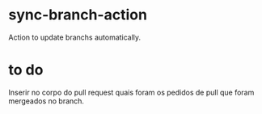 # sync-branch-action
Action to update branchs automatically.

# to do
Inserir no corpo do pull request quais foram os pedidos de pull que foram mergeados no branch.